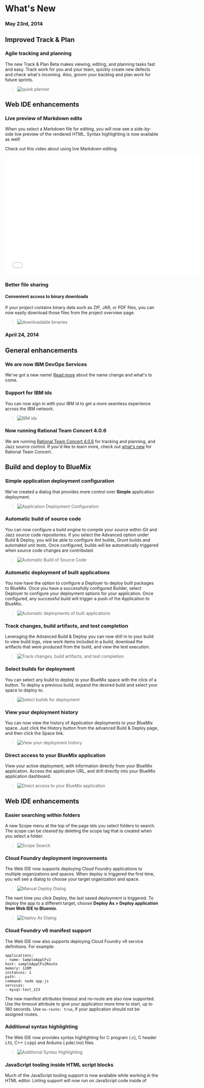 # What's New
### May 23rd, 2014

## Improved Track & Plan

### Agile tracking and planning

The new Track & Plan Beta makes viewing, editing, and planning tasks fast and easy. 
Track work for you and your team, quickly create new defects and check what's incoming. 
Also, groom your backlog and plan work for future sprints.

>	![quick planner](images/quick-planner2.png)


## Web IDE enhancements

### Live preview of Markdown edits

When you select a Markdown file for editing, 
you will now see a side-by-side live preview of the rendered HTML. 
Syntax highlighting is now available as well!

Check out this video about using live Markdown editing. 

<iframe width="640" height="390" src="//www.youtube.com/watch?v=6FbZdz8561Y" frameborder="0" allowfullscreen></iframe>

### Better file sharing

#### Convenient access to binary downloads

If your project contains binary data such as ZIP, JAR, or PDF files, you can now easily download those files from the project overview page.


>	![downloadable binaries](images/downloadable-binaries.png)


### April 24, 2014

## General enhancements

### We are now IBM DevOps Services

We've got a new name! [Read more](https://jazz.net/blog/index.php/2014/04/15/jazzhub-is-now-ibm-devops-services/) about the name change and what's to come.

### Support for IBM ids

You can now sign in with your IBM id to get a more seamless experience across the IBM network.

>	![IBM ids](images/ibm-ids.png)	

### Now running Rational Team Concert 4.0.6

We are running [Rational Team Concert 4.0.6](https://jazz.net/blog/index.php/2014/02/28/off-and-running-in-2014-announcing-clm-4-0-6/) for tracking and planning, and Jazz source control. If you'd like to learn more, check out [what's new](https://jazz.net/products/rational-team-concert/whatsnew/) for Rational Team Concert.


## Build and deploy to BlueMix

### Simple application deployment configuration

We've created a dialog that provides more control over **Simple** application deployment.

> ![Application Deployment Configuration](images/configure-application-deployment.png)

	
### Automatic build of source code

You can now configure a build engine to compile your source within Git and Jazz source code repositories. If you select the Advanced option under Build & Deploy, you will be able to configure Ant builds, Grunt builds and automated unit tests. Once configured, builds will be automatically triggered when source code changes are contributed. 

>	![Automatic Build of Source Code](images/automatic-build-source-code.png)


### Automatic deployment of built applications

You now have the option to configure a Deployer to deploy built packages to BlueMix. Once you have a successfully configured Builder, select Deployer to configure your deployment options for your application. Once configured, any successful build will trigger a push of the Application to BlueMix. 

>	![Automatic deployments of built applications](images/automatic-deployment-built-applications.png)


### Track changes, build artifacts, and test completion

Leveraging the Advanced Build & Deploy you can now drill in to your build to view build logs, view work items included in a build, download the artifacts that were produced from the build, and view the test execution. 

>	![Track changes, build artifacts, and test completion](images/track-changes-deploy.png)


### Select builds for deployment

You can select any build to deploy to your BlueMix space with the click of a button. To deploy a previous build, expand the desired build and select your space to deploy to. 

>	![Select builds for deployment](images/select-builds-deployment.png)


### View your deployment history

You can now view the history of Application deployments to your BlueMix space. Just click the History button from the advanced Build & Deploy page, and then click the Space link. 

>	![View your deployment history](images/deployment-history.png)
	

### Direct access to your BlueMix application

View your active deployment, with information directly from your BlueMix application. Access the application URL, and drill directly into your BlueMix application dashboard. 

>	![Direct access to your BlueMix application](images/drill-in-bluemix.png)
	

## Web IDE enhancements

### Easier searching within folders

A new Scope menu at the top of the page lets you select folders to search. The scope can be cleared by deleting the scope tag that is created when you select a folder.

>	![Scope Search](images/scope-search.png)
 	

### Cloud Foundry deployment improvements

The Web IDE now supports deploying Cloud Foundry applications to multiple organizations and spaces. When deploy is triggered the first time, you will see a dialog to choose your target organization and space.

>	![Manual Deploy Dialog](images/manual-deploy-dialog.png)
 
The next time you click Deploy, the last saved deployment is triggered. 
To deploy the app to a different target, choose **Deploy As > Deploy application from Web IDE to Bluemix**.

>	![Deploy As Dialog](images/deploy-as.png)
 

### Cloud Foundry v6 manifest support

The Web IDE now also supports deploying Cloud Foundry v6 service definitions. For example:

	applications:
	- name: SampleAppCFv2
	host: sampleAppCFv2Route
	memory: 128M
	instances: 1
	path: .
	command: node app.js
	services:
	- mysql-test_123

The new manifest attributes timeout and 
no-route are also now supported. 
Use the timeout attribute to give your application 
more time to start, up to 180 seconds. 
Use `no-route: true`, if your application should not be assigned routes.

### Additional syntax highlighting

The Web IDE now provides syntax highlighting for C program (.c), C header (.h), C++ (.cpp) and Arduino (.pde/.ino) files.

>	![Additional Syntax Highlighting](images/additional-syntax-6.png)
 	

### JavaScript tooling inside HTML script blocks

Much of the JavaScript tooling support is now available while working in the HTML editor. Linting support will now run on JavaScript code inside of <script> tags. "Show occurrences" will function when variables and functions are selected inside your scripts.

>	![HTML JavaScript Linting](images/html-javascript-linting.png)


### JavaScript validation overhaul

The validation/linting support for JavaScript, built on ESLint, has been given an overhaul with new rules, an updated engine and more user flexibility. The validator will scan your JavaScript files (as well as HTML <script> tags) and add errors or warnings to the margin of the editor. Hovering provides a more detailed explanation of the issue.

You can now customize the warnings they see on the validation settings page. Each validation rule can be set to error, warning or ignore. In addition, seven new validation rules have been added to capture more varieties of coding errors.

>	![Validation Settings Page](images/validation-settings-page.png)
 	

### Scoped code templates

When activating content assist (Ctrl+Space) the JavaScript tooling support provides many code templates for common code patterns and common library usage. Previously the entire template list would be made available to the content assist proposal list, only being filtered by the characters typed. Now, the location you are in is used to scope the proposals so that only applicable code patterns are provided.

>	![Unscoped and Scoped Templates](images/unscoped-templates.png)
 	

### Esprima updated

The Esprima parsing library that underpins much of the JavaScript tooling support has been updated to 1.1.0-dev.

## Manage code changes better

###Link work items to your Git commits

Add a work-item keyword and number to your Git commit 
message to link to a work item in a Git project hosted 
at DevOps Services. For example, 
the commit comment `Implements story 32` links to 
the referenced work item, which you can see in your 
project. The format for the comment is work item 
`<keyword> <number>`, where the keyword can be: 
`adoption item`, `bug`, `defect`, `epic`, `impediment`, `item`, `retrospective`, `story`, `task`, `track build item`, `work item`.

>	![Git Comment with Link to Task Work Item](images/commit-task-git.png)
	
## Improved project management

### Project members page

We added a page to each project where project owners can manage project membership all in one place. Go to a project that you own, and click the Members tab to try it out.

>	![Project Member Page](images/project-member-tab.png)
 
	
### Toggle project visibility between public and private

Project owners can now change the visibility of their projects from public to private and back. To access this feature, click the Settings button within your project, and then click Options.

>	![Toggle Project Visibility between Public and Private](images/private-project-setting.png)
	

### Project ownership transfer

Project owners can transfer ownership of the project to any existing project member. The project owner retains membership of the project after the transfer completes. To access this feature, click the Settings button within your project, and then click **Change Owner**.

>	![Project Ownership Transfer](images/change-owner.png)



### February 20, 2014

### Quicker project creation

We know you've been wanting this one! We've shaved down the time it takes to create a project so that each new project should now display within a few seconds after you click Create button on the project creation page.

>	![Successful Project Creation](images/SuccessfulProjectCreation.png)
 

### Convenient views into the project code

The redesigned project home page allows you to see the code, even when you're not logged in. Use the built-in navigator and file viewer to browse files; whether they're stored in Jazz SCM, a Git repository, or a repository at GitHub. Also, the README.md file displays prominently so that you can easily read what developers have to say about using the code.

>	![New design for project home](images/new-project-details.png)
 
 
### Git hosting

Prefer Git for source control? Create a Git-hosted project from our improved project creation page.

>	![Git hosting](images/git-hosting.png)
 

### For cloning: an easy way to copy the Git URL

If you want to clone your Git repo using a client other than the Web IDE, you'll need the Git URL. We give you a convenient way to copy the URL from the project home page.

>	![Git URL copy](images/copy-git-url.png)
  

### Project settings page

You can update your project's information or change options - all from the new project settings page. Try it out by clicking the Settings button within your project.

>	![Settings page](images/settings-page.png)
 	

### A new welcome page for My Stuff

The welcome page for My Stuff has been redesigned to better help you get started. Click to start a new project, or to explore existing projects that you can fork. Also, learn more about deploying your app to BlueMix.

>	![My Stuff welcome page](images/mystuff-gettingstarted.png)
 


### New navigation features in the Web IDE

Menu items and a navigation bar have been added, and you can hide the navigation bar if you want to focus on coding. Context menus provide a familiar experience for accessing common commands, and keyboard shortcuts now display along side the menu items.

>	![Orion menus](images/orion-menus.png)
 
 

### Deployment options from the Web IDE

Click Deploy to manually push a new application to BlueMix. This type of deployment uses the contents of the manifest.yml file, and your sign in credentials. If you're editing a file you can click Deploy As to re-deploy to an existing application name.

>	![Orion deploy options](images/orion-deploy-options.png)
 
	

### Auto-Deploying Applications to BlueMix

In addition to manually deploying your applications from within the Web IDE you can also setup Auto-Deploy of your BlueMix application. If you selected the Deploy to BlueMix option when creating your Git-hosted project you'll find an Auto-Deployment section in the Project overview page. When this is enabled, any push to the git repository for this project will trigger a push of the Application to BlueMix using the contents of the selected branch.

>	![Automatic deployment](images/auto-deploy.jpg)
 


### JavaScript development and code assist

The Web IDE has new capabilities for JavaScript development and code assist. Just add a small line in your JavaScript file /* jshint node:true */ to have access to content assist for common node modules plus some of the node services at BlueMix including MongoDB and Redis. Also, there is a growing list of Templates to help you get started with services such as MongoDB.

>	![Orion capabilities](images/orion-capabilities.png)
 
	
### Easier handling of multiple invitations

You can now accept multiple project invitations without having to leave My Stuff. To see if you have pending invitations, go to My Stuff and click View Invitations.

>	![Inline project invitations](images/accepted-invite-inline.png)
 
 

### January 5, 2014

### Rational Team Concert 4.0.5

We are now running [Rational Team Concert 4.0.5](https://jazz.net/blog/index.php/2013/12/06/just-in-time-for-the-new-year-many-reasons-to-celebrate-clm-4-0-5/), which comes with [lots of new features](https://jazz.net/products/rational-team-concert/whatsnew/)!

### Connect to projects from the Eclipse Client

In the [Rational Team Concert 4.0.5](https://jazz.net/downloads/rational-team-concert/releases/4.0.5?p=news#jazzhub) client, there is a new ***Connect to JazzHub*** feature in the Team Artifacts view.

>	![Connect from eclipse](images/connectfromeclipse.png)

### Mark Occurrences for JavaScript Files

The Web IDE now supports Mark Occurrences for JavaScript files. You can enable this feature through the Tools Menu > Settings and then within the Editor settings for Language Tools.

>	![Mark occurrences](images/MarkOccurrences.png)
 
### Outline view for JavaScript Files

There's also a new outliner for JavaScript files that you can change to using the View Changer.

>	![JavaScript Outline view](images/JavaScriptOutlineView.png)

### Preview for Markdown Files

If you're editing a Markdown file, you can display the rendered version by toggling the visible editor on the right hand side.

>	![Markdown viewer](images/MarkdownViewer.png)

### Decline to Join a Project

Received an invitation to join a project but don't have the time to contribute? You can now politely decline.

>	![Invite decline](images/invite-decline.png)

### Cancel a Project Invitation

Invited someone to join your project by mistake? You can now rescind that invitation and the user will not be able to join.

>	![Invite cancel](images/invite-cancel.png)

### November 3, 2013

### GitHub Integration

Already have a GitHub repository? Now you can link to your existing branch when creating a new project. We also support linking commits to work items.

>	![Github integration](images/githubintegration.png)

### My Stuff

We redesigned our home page to include the stuff that's important to you. This new My Stuff view gives you quick access to all of your projects' tasks and code, as well as feeds for invitations and requests. To try it out, visit our home page and sign in.

>	![My stuff page](images/mystuff.png)

### Project Delete and Rename

You can now delete or rename projects, right from your project page.

>	![Project rename before](images/project-rename-before.png)

>	![Project rename after](images/project-rename-after.png)

### README.md

Want to describe and document your code? Create a README.md file in any source folder. These Markdown pages now display in the file browser.

>	![Readme](images/readmemd-large.png)

### Code Editor Settings

The code editor now includes a new settings window with options for fine-tuning JSLint, turning on faster auto-saving and more.

>	![Auto save options](images/autosaveoptions.png)

### Easier Coding

New to the editor, block comment creation and auto-indent are recent enhancements.

### Improved Work Item Editor

Can't remember a work item? Our work item editor now includes Eclipse-style content-assist and linking as-you-type.

>	![Rich work item editor](images/richworkitemeditor.png)

### Behind the Scenes

We've also been working behind the scenes to improve performance and streamline your user experience.

Don't forget to let us know how we're doing by [reporting a bug](https://hub.jazz.net/project/srich/JazzHub) or [sharing an idea](https://hub.jazz.net/project/srich/JazzHub).

Cheers!
